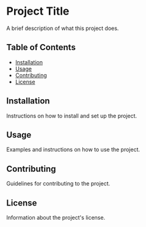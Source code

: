# Project Title

A brief description of what this project does.

## Table of Contents

- [Installation](#installation)
- [Usage](#usage)
- [Contributing](#contributing)
- [License](#license)

## Installation

Instructions on how to install and set up the project.

## Usage

Examples and instructions on how to use the project.

## Contributing

Guidelines for contributing to the project.

## License

Information about the project's license.